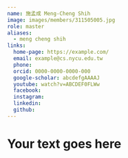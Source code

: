 ```yaml
---
name: 施孟成 Meng-Cheng Shih 
image: images/members/311505005.jpg 
role: master
aliases:
  - meng cheng shih
links:
  home-page: https://example.com/
  email: example@cs.nycu.edu.tw
  phone: 
  orcid: 0000-0000-0000-000
  google-scholar: abcdefgAAAAJ
  youtube: watch?v=ABCDEF0FLWw
  facebook:
  instagram:
  linkedin:
  github:
---
```

# Your text goes here
